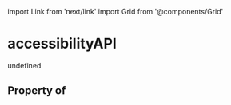 import Link from 'next/link'
import Grid from '@components/Grid'

# accessibilityAPI

undefined

## Property of



